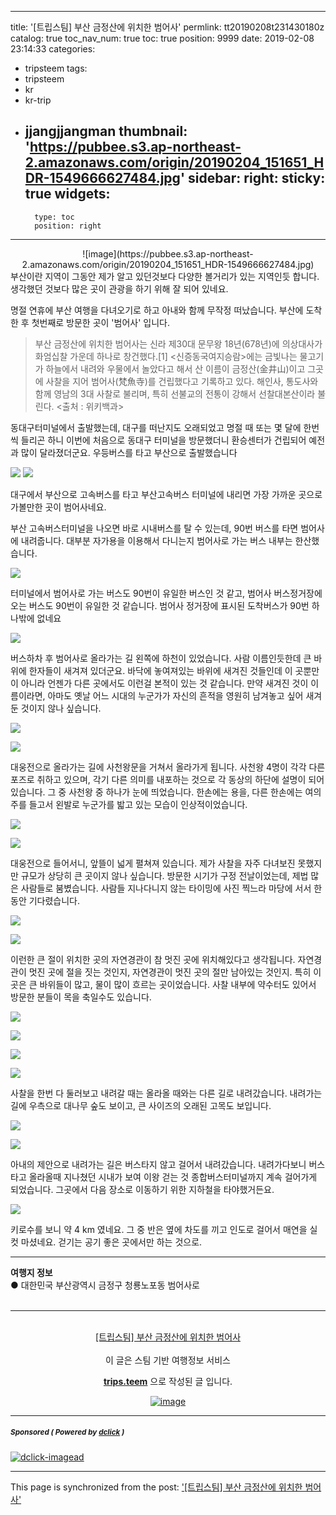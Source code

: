 
---
title: '[트립스팀] 부산 금정산에 위치한 범어사'
permlink: tt20190208t231430180z
catalog: true
toc_nav_num: true
toc: true
position: 9999
date: 2019-02-08 23:14:33
categories:
- tripsteem
tags:
- tripsteem
- kr
- kr-trip
- jjangjjangman
thumbnail: 'https://pubbee.s3.ap-northeast-2.amazonaws.com/origin/20190204_151651_HDR-1549666627484.jpg'
sidebar:
    right:
        sticky: true
widgets:
    -
        type: toc
        position: right
---


<center>![image](https://pubbee.s3.ap-northeast-2.amazonaws.com/origin/20190204_151651_HDR-1549666627484.jpg)</center>
부산이란 지역이 그동안 제가 알고 있던것보다 다양한 볼거리가 있는 지역인듯 합니다. 생각했던 것보다 많은 곳이 관광을 하기 위해 잘 되어 있네요.

명절 연휴에 부산 여행을 다녀오기로 하고 아내와 함께 무작정 떠났습니다.
부산에 도착한 후 첫번째로 방문한 곳이 '범어사' 입니다.

>부산 금정산에 위치한 범어사는 신라 제30대 문무왕 18년(678년)에 의상대사가 화엄십찰 가운데 하나로 창건했다.[1] <신증동국여지승람>에는 금빛나는 물고기가 하늘에서 내려와 우물에서 놀았다고 해서 산 이름이 금정산(金井山)이고 그곳에 사찰을 지어 범어사(梵魚寺)를 건립했다고 기록하고 있다.
해인사, 통도사와 함께 영남의 3대 사찰로 불리며, 특히 선불교의 전통이 강해서 선찰대본산이라 불린다.
<출처 : 위키백과>

동대구터미널에서 출발했는데, 대구를 떠난지도 오래되었고 명절 때 또는 몇 달에 한번씩 들리곤 하니 이번에 처음으로 동대구 터미널을 방문했더니 환승센터가 건립되어 예전과 많이 달라졌더군요. 우등버스를 타고 부산으로 출발했습니다

![](https://pubbee.s3.ap-northeast-2.amazonaws.com/origin/20190204_122600-1549666826708.jpg)
![](https://pubbee.s3.ap-northeast-2.amazonaws.com/origin/20190204_125053-1549666865052.jpg)

대구에서 부산으로 고속버스를 타고 부산고속버스 터미널에 내리면 가장 가까운 곳으로 가볼만한 곳이 범어사네요.

부산 고속버스터미널을 나오면 바로 시내버스를 탈 수 있는데, 90번 버스를 타면 범어사에 내려줍니다. 대부분 자가용을 이용해서 다니는지 범어사로 가는 버스 내부는 한산했습니다.

![](https://pubbee.s3.ap-northeast-2.amazonaws.com/origin/20190204_144150-1549667017619.jpg)

터미널에서 범어사로 가는 버스도 90번이 유일한 버스인 것 같고, 범어사 버스정거장에 오는 버스도 90번이 유일한 것 같습니다. 범어사 정거장에 표시된 도착버스가 90번 하나밖에 없네요

![](https://pubbee.s3.ap-northeast-2.amazonaws.com/origin/20190204_150019-1549667075984.jpg)

버스하차 후 범어사로 올라가는 길 왼쪽에 하천이 있었습니다.
사람 이름인듯한데 큰 바위에 한자들이 새겨져 있더군요. 바닥에 놓여져있는 바위에 새겨진 것들인데 이 곳뿐만이 아니라 언젠가 다른 곳에서도 이런걸 본적이 있는 것 같습니다. 만약 새겨진 것이 이름이라면, 아마도 옛날 어느 시대의 누군가가 자신의 흔적을 영원히 남겨놓고 싶어 새겨둔 것이지 않나 싶습니다. 

![](https://pubbee.s3.ap-northeast-2.amazonaws.com/origin/20190204_150330-1549667113877.jpg)

![](https://pubbee.s3.ap-northeast-2.amazonaws.com/origin/20190204_150413-1549667174683.jpg)


대웅전으로 올라가는 길에 사천왕문을 거쳐서 올라가게 됩니다.
사천왕 4명이 각각 다른 포즈로 취하고 있으며, 각기 다른 의미를 내포하는 것으로 각 동상의 하단에 설명이 되어 있습니다. 그 중 사천왕 중 하나가 눈에 띄었습니다. 한손에는 용을, 다른 한손에는 여의주를 들고서 왼발로 누군가를 밟고 있는 모습이 인상적이었습니다.

![](https://pubbee.s3.ap-northeast-2.amazonaws.com/origin/20190204_150824_HDR-1549667224617.jpg)

![](https://pubbee.s3.ap-northeast-2.amazonaws.com/origin/20190204_151131-1549667242185.jpg)

대웅전으로 들어서니, 앞뜰이 넓게 펼쳐져 있습니다. 제가 사찰을 자주 다녀보진 못했지만 규모가 상당히 큰 곳이지 않나 싶습니다. 방문한 시기가 구정 전날이었는데, 제법 많은 사람들로 붐볐습니다. 사람들 지나다니지 않는 타이밍에 사진 찍느라 마당에 서서 한동안 기다렸습니다.

![](https://pubbee.s3.ap-northeast-2.amazonaws.com/origin/20190204_151542-1549667285384.jpg)

![](https://pubbee.s3.ap-northeast-2.amazonaws.com/origin/20190204_151651_HDR-1549667303358.jpg)

이런한 큰 절이 위치한 곳의 자연경관이 참 멋진 곳에 위치해있다고 생각됩니다. 자연경관이 멋진 곳에 절을 짓는 것인지, 자연경관이 멋진 곳의 절만 남아있는 것인지. 특히 이곳은 큰 바위들이 많고, 물이 많이 흐르는 곳이었습니다. 사찰 내부에 약수터도 있어서 방문한 분들이 목을 축일수도 있습니다.

![](https://pubbee.s3.ap-northeast-2.amazonaws.com/origin/20190204_153339-1549667340897.jpg)

![](https://pubbee.s3.ap-northeast-2.amazonaws.com/origin/20190204_154746-1549667359778.jpg)

![](https://pubbee.s3.ap-northeast-2.amazonaws.com/origin/20190204_153737-1549667401471.jpg)

![](https://pubbee.s3.ap-northeast-2.amazonaws.com/origin/20190204_155309_HDR-1549667443704.jpg)

사찰을 한번 다 둘러보고 내려갈 때는 올라올 때와는 다른 길로 내려갔습니다. 내려가는 길에 우측으로 대나무 숲도 보이고, 큰 사이즈의 오래된 고목도 보입니다.

![](https://pubbee.s3.ap-northeast-2.amazonaws.com/origin/20190204_155436_HDR-1549667470737.jpg)

![](https://pubbee.s3.ap-northeast-2.amazonaws.com/origin/20190204_155727_HDR-1549667488440.jpg)

아내의 제안으로 내려가는 길은 버스타지 않고 걸어서 내려갔습니다. 내려가다보니 버스타고 올라올때 지나쳤던 시내가 보여 이왕 걷는 것 종합버스터미널까지 계속 걸어가게 되었습니다. 그곳에서 다음 장소로 이동하기 위한 지하철을 타야했거든요.

![](https://pubbee.s3.ap-northeast-2.amazonaws.com/origin/CYMERA_20190208_0649-1549667517503.jpg)

키로수를 보니 약 4 km 였네요. 그 중 반은 옆에 차도를 끼고 인도로 걸어서 매연을 실컷 마셨네요. 걷기는 공기 좋은 곳에서만 하는 것으로.



<hr><b>여행지 정보</b><br/>● 대한민국 부산광역시 금정구 청룡노포동 범어사로<br/><br/><hr><br/><center><a href='https://kr.tripsteem.com/post/tt20190208t231430180z'>[트립스팀] 부산 금정산에 위치한 범어사</a></center><br />
<center>
이 글은 스팀 기반 여행정보 서비스

<a href='https://kr.tripsteem.com/'><b>trips.teem</b></a> 으로 작성된 글 입니다.

<a href='https://kr.tripsteem.com/'>![image](https://cdn.steemitimages.com/DQmbuSfKHpgvnrZ5kQ8KUnBvhrCiNatU6X7a6Dy4Ka2f1o5/banner_winter.jpg)</a>
</center>

---

#####  <sub> **Sponsored ( Powered by [dclick](https://www.dclick.io) )** </sub>
[![dclick-imagead](https://s3.ap-northeast-2.amazonaws.com/dclick/image/jaydih/1546581852280.jpeg)](https://api.dclick.io/v1/c?x=eyJhbGciOiJIUzI1NiIsInR5cCI6IkpXVCJ9.eyJjIjoibHVja3kyMDE1IiwicyI6InR0MjAxOTAyMDh0MjMxNDMwMTgweiIsImEiOlsiaS0xMjEiXSwidXJsIjoiaHR0cHM6Ly9zdGVlbWl0LmNvbS9rci9AamF5ZGloLy1zaGFyZTJzdGVlbS1zbnMtLTE1NDU0NjI4ODA3MTkiLCJpYXQiOjE1NDk2Njc2NzEsImV4cCI6MTg2NTAyNzY3MX0.a-wL54rCZibXlUjta95BdEORBIeqxjVKd7GU3ExOLTc)

- - -

This page is synchronized from the post: ['[트립스팀] 부산 금정산에 위치한 범어사'](https://steemit.com/@lucky2015/tt20190208t231430180z)
